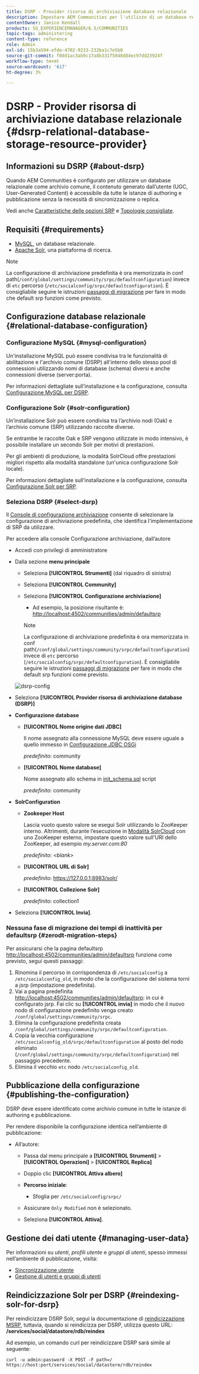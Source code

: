 ```yaml
---
title: DSRP - Provider risorsa di archiviazione database relazionale
description: Impostare AEM Communities per l'utilizzo di un database relazionale come archivio comune
contentOwner: Janice Kendall
products: SG_EXPERIENCEMANAGER/6.5/COMMUNITIES
topic-tags: administering
content-type: reference
role: Admin
exl-id: 15b3a594-efde-4702-9233-232ba1c7e5b0
source-git-commit: f0dd1ac3ab9c17a8b331f5048d84ec97dd23924f
workflow-type: tm+mt
source-wordcount: '617'
ht-degree: 3%

---
```


# DSRP - Provider risorsa di archiviazione database relazionale {#dsrp-relational-database-storage-resource-provider}

## Informazioni su DSRP {#about-dsrp}

Quando AEM Communities è configurato per utilizzare un database relazionale come archivio comune, il contenuto generato dall’utente (UGC, User-Generated Content) è accessibile da tutte le istanze di authoring e pubblicazione senza la necessità di sincronizzazione o replica.

Vedi anche [Caratteristiche delle opzioni SRP](working-with-srp.md#characteristics-of-srp-options) e [Topologie consigliate](topologies.md).

## Requisiti {#requirements}

* [MySQL](#mysql-configuration), un database relazionale.
* [Apache Solr](#solr-configuration), una piattaforma di ricerca.

>[!NOTE]
>
>La configurazione di archiviazione predefinita è ora memorizzata in conf path(`/conf/global/settings/community/srpc/defaultconfiguration`) invece di `etc` percorso (`/etc/socialconfig/srpc/defaultconfiguration`). È consigliabile seguire le istruzioni [passaggi di migrazione](#zerodt-migration-steps) per fare in modo che default srp funzioni come previsto.

## Configurazione database relazionale {#relational-database-configuration}

### Configurazione MySQL {#mysql-configuration}

Un&#39;installazione MySQL può essere condivisa tra le funzionalità di abilitazione e l&#39;archivio comune (DSRP) all&#39;interno dello stesso pool di connessioni utilizzando nomi di database (schema) diversi e anche connessioni diverse (server:porta).

Per informazioni dettagliate sull’installazione e la configurazione, consulta [Configurazione MySQL per DSRP](dsrp-mysql.md).

### Configurazione Solr {#solr-configuration}

Un’installazione Solr può essere condivisa tra l’archivio nodi (Oak) e l’archivio comune (SRP) utilizzando raccolte diverse.

Se entrambe le raccolte Oak e SRP vengono utilizzate in modo intensivo, è possibile installare un secondo Solr per motivi di prestazioni.

Per gli ambienti di produzione, la modalità SolrCloud offre prestazioni migliori rispetto alla modalità standalone (un&#39;unica configurazione Solr locale).

Per informazioni dettagliate sull’installazione e la configurazione, consulta [Configurazione Solr per SRP](solr.md).

### Seleziona DSRP {#select-dsrp}

Il [Console di configurazione archiviazione](srp-config.md) consente di selezionare la configurazione di archiviazione predefinita, che identifica l&#39;implementazione di SRP da utilizzare.

Per accedere alla console Configurazione archiviazione, dall’autore

* Accedi con privilegi di amministratore
* Dalla sezione **menu principale**

   * Seleziona **[!UICONTROL Strumenti]** (dal riquadro di sinistra)
   * Seleziona **[!UICONTROL Community]**
   * Seleziona **[!UICONTROL Configurazione archiviazione]**

      * Ad esempio, la posizione risultante è: [http://localhost:4502/communities/admin/defaultsrp](http://localhost:4502/communities/admin/defaultsrp)

     >[!NOTE]
     >
     >La configurazione di archiviazione predefinita è ora memorizzata in conf path(`/conf/global/settings/community/srpc/defaultconfiguration`) invece di `etc` percorso (`/etc/socialconfig/srpc/defaultconfiguration`). È consigliabile seguire le istruzioni [passaggi di migrazione](#zerodt-migration-steps) per fare in modo che default srp funzioni come previsto.

  ![dsrp-config](assets/dsrp-config.png)

* Seleziona **[!UICONTROL Provider risorsa di archiviazione database (DSRP)]**
* **Configurazione database**

   * **[!UICONTROL Nome origine dati JDBC]**

     Il nome assegnato alla connessione MySQL deve essere uguale a quello immesso in [Configurazione JDBC OSGi](dsrp-mysql.md#configurejdbcconnections)

     *predefinito*: community

   * **[!UICONTROL Nome database]**

     Nome assegnato allo schema in [init_schema.sql](dsrp-mysql.md#obtain-the-sql-script) script

     *predefinito*: community

* **SolrConfiguration**

   * **[](https://solr.apache.org/guide/6_6/using-zookeeper-to-manage-configuration-files.html)Zookeeper Host**

     Lascia vuoto questo valore se esegui Solr utilizzando lo ZooKeeper interno. Altrimenti, durante l’esecuzione in [Modalità SolrCloud](solr.md#solrcloud-mode) con uno ZooKeeper esterno, impostare questo valore sull&#39;URI dello ZooKeeper, ad esempio *my.server.com:80*

     *predefinito*: *&lt;blank>*

   * **[!UICONTROL URL di Solr]**

     *predefinito*: https://127.0.0.1:8983/solr/

   * **[!UICONTROL Collezione Solr]**

     *predefinito*: collection1

* Seleziona **[!UICONTROL Invia]**.

### Nessuna fase di migrazione dei tempi di inattività per defaultsrp {#zerodt-migration-steps}

Per assicurarsi che la pagina defaultsrp [http://localhost:4502/communities/admin/defaultsrp](http://localhost:4502/communities/admin/defaultsrp) funziona come previsto, segui questi passaggi:

1. Rinomina il percorso in corrispondenza di `/etc/socialconfig` a `/etc/socialconfig_old`, in modo che la configurazione del sistema torni a jsrp (impostazione predefinita).
1. Vai a pagina predefinita [http://localhost:4502/communities/admin/defaultsrp](http://localhost:4502/communities/admin/defaultsrp): in cui è configurato jsrp. Fai clic su **[!UICONTROL invia]** in modo che il nuovo nodo di configurazione predefinito venga creato `/conf/global/settings/community/srpc`.
1. Elimina la configurazione predefinita creata `/conf/global/settings/community/srpc/defaultconfiguration`.
1. Copia la vecchia configurazione `/etc/socialconfig_old/srpc/defaultconfiguration` al posto del nodo eliminato (`/conf/global/settings/community/srpc/defaultconfiguration`) nel passaggio precedente.
1. Elimina il vecchio `etc` nodo `/etc/socialconfig_old`.

## Pubblicazione della configurazione {#publishing-the-configuration}

DSRP deve essere identificato come archivio comune in tutte le istanze di authoring e pubblicazione.

Per rendere disponibile la configurazione identica nell’ambiente di pubblicazione:

* All’autore:

   * Passa dal menu principale a **[!UICONTROL Strumenti]** > **[!UICONTROL Operazioni]** > **[!UICONTROL Replica]**
   * Doppio clic **[!UICONTROL Attiva albero]**
   * **Percorso iniziale**:

      * Sfoglia per `/etc/socialconfig/srpc/`

   * Assicurare `Only Modified` non è selezionato.
   * Seleziona **[!UICONTROL Attiva]**.

## Gestione dei dati utente {#managing-user-data}

Per informazioni su *utenti*, *profili utente* e *gruppi di utenti*, spesso immessi nell’ambiente di pubblicazione, visita:

* [Sincronizzazione utente](sync.md)
* [Gestione di utenti e gruppi di utenti](users.md)

## Reindicizzazione Solr per DSRP {#reindexing-solr-for-dsrp}

Per reindicizzare DSRP Solr, segui la documentazione di [reindicizzazione MSRP](msrp.md#msrp-reindex-tool), tuttavia, quando si reindicizza per DSRP, utilizza questo URL: **/services/social/datastore/rdb/reindex**

Ad esempio, un comando curl per reindicizzare DSRP sarà simile al seguente:

```shell
curl -u admin:password -X POST -F path=/ https://host:port/services/social/datastore/rdb/reindex
```
